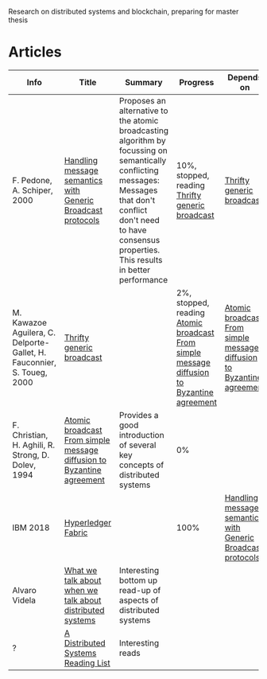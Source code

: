 Research on distributed systems and blockchain, preparing for master thesis

# Articles

Info | Title | Summary | Progress | Depends on
-------|-------|-------------------|---------|------------------
F. Pedone, A. Schiper, 2000 | [Handling message semantics with Generic Broadcast protocols](/articles/Handling%20message%20semantics%20with%20Generic%20Broadcast%20protocols.pdf) | Proposes an alternative to the atomic broadcasting algorithm by focussing on semantically conflicting messages: Messages that don't conflict don't need to have consensus properties. This results in better performance| 10%, stopped, reading [Thrifty generic broadcast](/articles/Thrifty%20generic%20broadcast.pdf) | [Thrifty generic broadcast](/articles/Thrifty%20generic%20broadcast.pdf)  |
M. Kawazoe Aguilera, C. Delporte-Gallet, H. Fauconnier, S. Toueg, 2000 | [Thrifty generic broadcast](/articles/Thrifty%20generic%20broadcast.pdf) | | 2%, stopped, reading [Atomic broadcast From simple message diffusion to Byzantine agreement](/articles/Atomic%20broadcast%20From%20simple%20message%20diffusion%20to%20Byzantine%20agreement.pdf)|  [Atomic broadcast From simple message diffusion to Byzantine agreement](/articles/Atomic%20broadcast%20From%20simple%20message%20diffusion%20to%20Byzantine%20agreement.pdf)    |
F. Christian, H. Aghili, R. Strong, D. Dolev, 1994 | [Atomic broadcast From simple message diffusion to Byzantine agreement](/articles/Atomic%20broadcast%20From%20simple%20message%20diffusion%20to%20Byzantine%20agreement.pdf) | Provides a good introduction of several key concepts of distributed systems | 0% |     |
IBM 2018 | [Hyperledger Fabric](/articles/Hyperledger%20Fabric.pdf) | | 100% | [Handling message semantics with Generic Broadcast protocols](/articles/Handling%20message%20semantics%20with%20Generic%20Broadcast%20protocols.pdf) |
Alvaro Videla | [What we talk about when we talk about distributed systems](http://alvaro-videla.com/2015/12/learning-about-distributed-systems.html) | Interesting bottom up read-up of aspects of distributed systems | | |
? | [A Distributed Systems Reading List]([http://dancres.github.io/Pages/](http://dancres.github.io/Pages/)) | Interesting reads | | |

<!--stackedit_data:
eyJoaXN0b3J5IjpbLTIwODE0MDcyMzYsMTI4OTgxMjYzMiwtMT
U0NTU5ODM0Ml19
-->